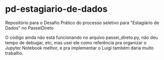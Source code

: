 # pd-estagiario-de-dados
 Repositório para o Desafio Prático do processo seletivo para "Estagiário de Dados" no PasseiDireto

O código ainda não está funcionando no arquivo passei_direto.py, não deu tempo de debugar, etc, mas usei ele como referência pra organizar o Jupyter Notebook melhor, e pra implementar o Luigi também daria muito trabalho.
